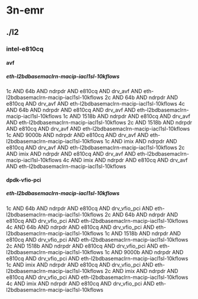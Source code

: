 # 3n-emr
## ./l2
### intel-e810cq
#### avf
##### eth-l2bdbasemaclrn-macip-iacl1sl-10kflows
1c AND 64b AND ndrpdr AND e810cq AND drv_avf AND eth-l2bdbasemaclrn-macip-iacl1sl-10kflows
2c AND 64b AND ndrpdr AND e810cq AND drv_avf AND eth-l2bdbasemaclrn-macip-iacl1sl-10kflows
4c AND 64b AND ndrpdr AND e810cq AND drv_avf AND eth-l2bdbasemaclrn-macip-iacl1sl-10kflows
1c AND 1518b AND ndrpdr AND e810cq AND drv_avf AND eth-l2bdbasemaclrn-macip-iacl1sl-10kflows
2c AND 1518b AND ndrpdr AND e810cq AND drv_avf AND eth-l2bdbasemaclrn-macip-iacl1sl-10kflows
1c AND 9000b AND ndrpdr AND e810cq AND drv_avf AND eth-l2bdbasemaclrn-macip-iacl1sl-10kflows
1c AND imix AND ndrpdr AND e810cq AND drv_avf AND eth-l2bdbasemaclrn-macip-iacl1sl-10kflows
2c AND imix AND ndrpdr AND e810cq AND drv_avf AND eth-l2bdbasemaclrn-macip-iacl1sl-10kflows
4c AND imix AND ndrpdr AND e810cq AND drv_avf AND eth-l2bdbasemaclrn-macip-iacl1sl-10kflows
#### dpdk-vfio-pci
##### eth-l2bdbasemaclrn-macip-iacl1sl-10kflows
1c AND 64b AND ndrpdr AND e810cq AND drv_vfio_pci AND eth-l2bdbasemaclrn-macip-iacl1sl-10kflows
2c AND 64b AND ndrpdr AND e810cq AND drv_vfio_pci AND eth-l2bdbasemaclrn-macip-iacl1sl-10kflows
4c AND 64b AND ndrpdr AND e810cq AND drv_vfio_pci AND eth-l2bdbasemaclrn-macip-iacl1sl-10kflows
1c AND 1518b AND ndrpdr AND e810cq AND drv_vfio_pci AND eth-l2bdbasemaclrn-macip-iacl1sl-10kflows
2c AND 1518b AND ndrpdr AND e810cq AND drv_vfio_pci AND eth-l2bdbasemaclrn-macip-iacl1sl-10kflows
1c AND 9000b AND ndrpdr AND e810cq AND drv_vfio_pci AND eth-l2bdbasemaclrn-macip-iacl1sl-10kflows
1c AND imix AND ndrpdr AND e810cq AND drv_vfio_pci AND eth-l2bdbasemaclrn-macip-iacl1sl-10kflows
2c AND imix AND ndrpdr AND e810cq AND drv_vfio_pci AND eth-l2bdbasemaclrn-macip-iacl1sl-10kflows
4c AND imix AND ndrpdr AND e810cq AND drv_vfio_pci AND eth-l2bdbasemaclrn-macip-iacl1sl-10kflows
